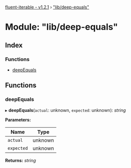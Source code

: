 [fluent-iterable - v1.2.1](../README.md) › ["lib/deep-equals"](_lib_deep_equals_.md)

# Module: "lib/deep-equals"

## Index

### Functions

* [deepEquals](_lib_deep_equals_.md#deepequals)

## Functions

###  deepEquals

▸ **deepEquals**(`actual`: unknown, `expected`: unknown): *string*

**Parameters:**

Name | Type |
------ | ------ |
`actual` | unknown |
`expected` | unknown |

**Returns:** *string*
